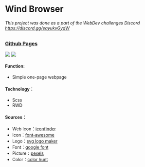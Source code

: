 # Wind Browser

###### This project was done as a part of the WebDev challenges Discord https://discord.gg/eayukvGydW

### [Github Pages](https://joyun25.github.io/wind-browser/)
![](https://i.imgur.com/uQjll1L.jpg)
![](https://i.imgur.com/ywALM0M.png)

#### Function:
- Simple one-page webpage

#### Technology：
- Scss
- RWD

#### Sources：
- Web Icon：[iconfinder](https://www.iconfinder.com/)
- Icon：[font-awesome](https://fontawesome.com/)
- Logo：[svg logo maker](https://svglogomaker.com/)
- Font：[google font](https://fonts.google.com/)
- Picture：[pexels](https://www.pexels.com/license/)
- Color：[color hunt](https://colorhunt.co/)
